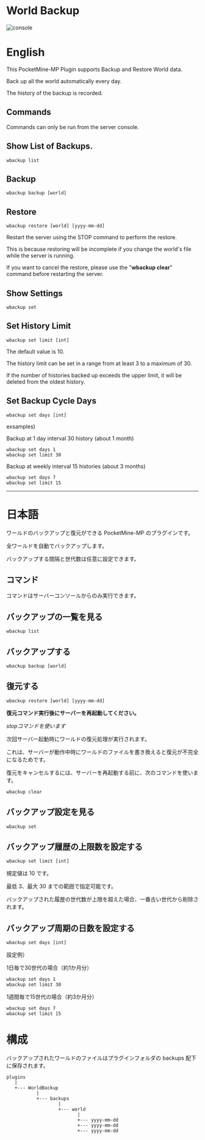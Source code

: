 # World Backup


![console](https://github.com/jhelom/WorldBackup-plugin-pocketmine/blob/develop/assets/console.png)

# English

This PocketMine-MP Plugin supports Backup and Restore World data.

Back up all the world automatically every day.

The history of the backup is recorded.

## Commands

Commands can only be run from the server console.

## Show List of Backups.

```
wbackup list
```

## Backup

```
wbackup backup [world]
```

## Restore

```
wbackup restore [world] [yyyy-mm-dd]
```

Restart the server using the STOP command to perform the restore.

This is because restoring will be incomplete if you change the world's file while the server is running.

If you want to cancel the restore, please use the "**wbackup clear**" command before restarting the server.
## Show Settings

```
wbackup set
```

## Set History Limit

```
wbackup set limit [int]
```

The default value is 10.

The history limit can be set in a range from at least 3 to a maximum of 30.

If the number of histories backed up exceeds the upper limit, it will be deleted from the oldest history.


## Set Backup Cycle Days

```
wbackup set days [int]
```

exsamples)

Backup at 1 day interval 30 history (about 1 month)

```
wbackup set days 1
wbackup set limit 30
```


Backup at weekly interval 15 histories (about 3 months)

```
wbackup set days 7
wbackup set limit 15
```

---


# 日本語

ワールドのバックアップと復元ができる PocketMine-MP のプラグインです。

全ワールドを自動でバックアップします。

バックアップする間隔と世代数は任意に設定できます。



## コマンド

コマンドはサーバーコンソールからのみ実行できます。

## バックアップの一覧を見る

```
wbackup list
```

## バックアップする

```
wbackup backup [world]
```

## 復元する

```
wbackup restore [world] [yyyy-mm-dd]
```

**復元コマンド実行後にサーバーを再起動してください。**

*stopコマンドを使います*

次回サーバー起動時にワールドの復元処理が実行されます。

これは、サーバーが動作中時にワールドのファイルを書き換えると復元が不完全になるためです。

復元をキャンセルするには、サーバーを再起動する前に、次のコマンドを使います。

```
wbackup clear
```

## バックアップ設定を見る

```
wbackup set
```

## バックアップ履歴の上限数を設定する

```
wbackup set limit [int]
```

規定値は 10 です。

最低 3、最大 30 までの範囲で指定可能です。

バックアップされた履歴の世代数が上限を超えた場合、一番古い世代から削除されます。


## バックアップ周期の日数を設定する

```
wbackup set days [int]
```

設定例）

1日毎で30世代の場合（約1か月分）
```
wbackup set days 1
wbackup set limit 30
```

1週間毎で15世代の場合（約3か月分）
```
wbackup set days 7
wbackup set limit 15
```

# 構成


バックアップされたワールドのファイルはプラグインフォルダの backups 配下に保存されます。


```
plugins
   |
   +--- WorldBackup
           |
           +--- backups
                   |
                   +--- world
                          |
                          +--- yyyy-mm-dd
                          +--- yyyy-mm-dd
                          +--- yyyy-mm-dd
```